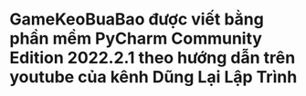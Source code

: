 # GameKeoBuaBao được viết bằng phần mềm PyCharm Community Edition 2022.2.1 theo hướng dẫn trên youtube của kênh Dũng Lại Lập Trình
